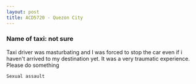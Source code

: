 ```yaml
---
layout: post
title: ACD5720 - Quezon City
---
```


### Name of taxi: not sure

Taxi driver was masturbating and I was forced to stop the car even if i haven't arrived to my destination yet. It was a very traumatic experience. Please do something

```Sexual assault```
